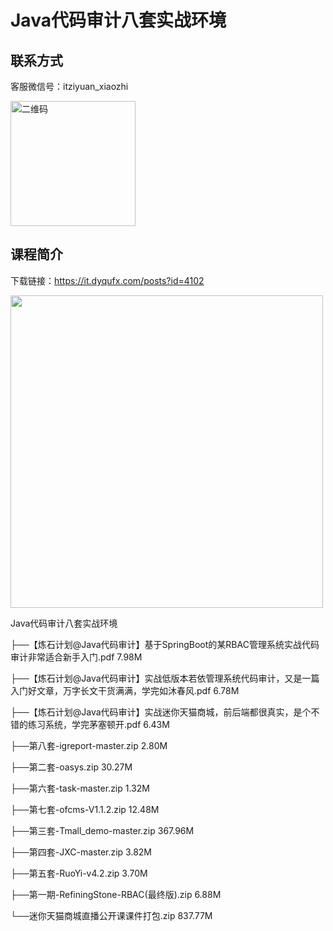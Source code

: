 # Java代码审计八套实战环境

## 联系方式

客服微信号：itziyuan_xiaozhi

<img src="https://ziyuanyun.oss-cn-guangzhou.aliyuncs.com/common/20240614073449/666b82192834a.jpg" width="200" height="200" alt="二维码">

## 课程简介

下载链接：https://it.dyqufx.com/posts?id=4102

<img src="https://ziyuanyun.oss-cn-guangzhou.aliyuncs.com/yun/20240528073102/665517b633351.jpg" width="500" alt="">

  Java代码审计八套实战环境



 ├──【炼石计划@Java代码审计】基于SpringBoot的某RBAC管理系统实战代码审计非常适合新手入门.pdf 7.98M

 ├──【炼石计划@Java代码审计】实战低版本若依管理系统代码审计，又是一篇入门好文章，万字长文干货满满，学完如沐春风.pdf 6.78M

 ├──【炼石计划@Java代码审计】实战迷你天猫商城，前后端都很真实，是个不错的练习系统，学完茅塞顿开.pdf 6.43M

 ├──第八套-igreport-master.zip 2.80M

 ├──第二套-oasys.zip 30.27M

 ├──第六套-task-master.zip 1.32M

 ├──第七套-ofcms-V1.1.2.zip 12.48M

 ├──第三套-Tmall_demo-master.zip 367.96M

 ├──第四套-JXC-master.zip 3.82M

 ├──第五套-RuoYi-v4.2.zip 3.70M

 ├──第一期-RefiningStone-RBAC(最终版).zip 6.88M

 └──迷你天猫商城直播公开课课件打包.zip 837.77M

  